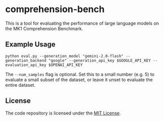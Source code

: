 # comprehension-bench

This is a tool for evaluating the performance of large language models on the MK1 Comprehension Benchmark.

## Example Usage

`python eval.py --generation_model "gemini-2.0-flash" --generation_backend "google" --generation_api_key $GOOGLE_API_KEY --evaluation_api_key $OPENAI_API_KEY`

The `--num_samples` flag is optional. Set this to a small number (e.g. 5) to evaluate a small subset of the dataset, or leave it unset to evaluate the entire dataset.

## License
The code repository is licensed under the [MIT License](LICENSE).
